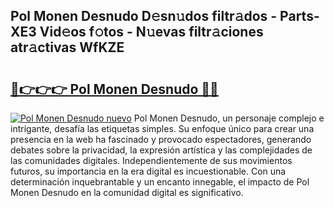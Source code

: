 ## Pol Monen Desnudo D𝚎sn𝚞dos filtr𝚊dos - Parts-XE3 Vid𝚎os f𝚘tos - N𝚞evas filtr𝚊ciones atr𝚊ctivas WfKZE

# <h2><a href="http://mb8t29.tromn.icu/?c=Pol+Monen+Desnudo">🔗👉👉👉 Pol Monen Desnudo 🔗🔗</a></h2>

[![Pol Monen Desnudo nuevo](https://i.imgur.com/pEAQMta.gif)](http://mb8t29.tromn.icu/?c=Pol+Monen+Desnudo)
Pol Monen Desnudo, un personaje complejo e intrigante, desafía las etiquetas simples. Su enfoque único para crear una presencia en la web ha fascinado y provocado espectadores, generando debates sobre la privacidad, la expresión artística y las complejidades de las comunidades digitales. Independientemente de sus movimientos futuros, su importancia en la era digital es incuestionable. Con una determinación inquebrantable y un encanto innegable, el impacto de Pol Monen Desnudo en la comunidad digital es significativo.
